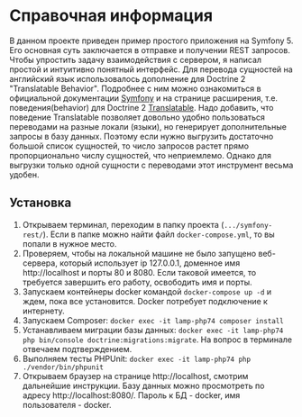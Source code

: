 # Справочная информация

В данном проекте приведен пример простого приложения на Symfony 5. 
Его основная суть заключается в отправке и получении REST запросов.
Чтобы упростить задачу взаимодействия с сервером, я написал простой и 
интуитивно понятный интерфейс. Для перевода сущностей на английский язык
использовалось дополнение для Doctrine 2 "Translatable Behavior". Подробнее
с ним можно ознакомиться в официальной документации [Symfony][symfonyref] и на 
странице расширения, т.е. поведения(behavior) для Doctrine 2 [Translatable][knp]. Надо добавить, что поведение 
Translatable позволяет довольно удобно пользоваться переводами на разные локали (языки), но генерирует дополнительные 
запросы в базу данных. Поэтому если нужно выгрузить достаточно большой список сущностей,
то число запросов растет прямо пропорционально числу сущностей, что неприемлемо. Однако для 
выгрузки только одной сущности с переводами этот инструмент весьма удобен.

[symfonyref]:https://symfony.com/doc/current/translation.html#translating-database-content
[knp]:https://github.com/KnpLabs/DoctrineBehaviors/blob/master/docs/translatable.md

Установка 
------------------
1. Открываем терминал, переходим в папку проекта (`.../symfony-rest/`). Если в папке
   можно найти файл `docker-compose.yml`, то вы попали в нужное место.
2. Проверяем, чтобы на локальной машине не было запущено веб-сервера,
   который использует ip 127.0.0.1, доменное имя http://localhost и порты 80 и 8080.
   Если таковой имеется, то требуется завершить его работу, освободить имя и порты.
3. Запускаем контейнеры docker командой `docker-compose up -d` и ждем, пока все установится.
   Docker потребует подключение к интернету.
4. Запускаем Composer: `docker exec -it lamp-php74 composer install` 
5. Устанавливаем миграции базы данных: `docker exec -it lamp-php74 php bin/console doctrine:migrations:migrate`. На вопрос
   в терминале отвечаем подтверждением.
6. Выполняем тесты PHPUnit: `docker exec -it lamp-php74 php ./vendor/bin/phpunit`
7. Открываем браузер на странице http://localhost, смотрим дальнейшие инструкции. 
   Базу данных можно просмотреть по адресу http://localhost:8080/. Пароль к БД - docker, 
   имя пользователя - docker.